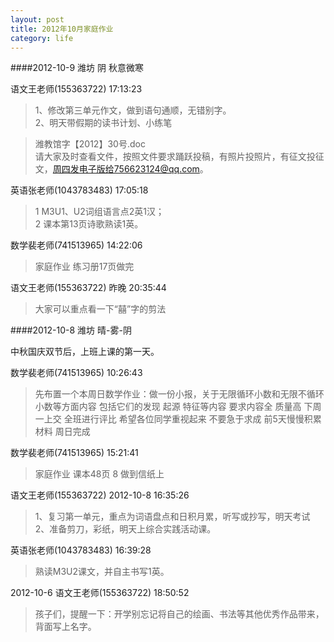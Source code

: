 ```yaml
---
layout: post
title: 2012年10月家庭作业
category: life
---
```


####2012-10-9  潍坊  阴  秋意微寒

语文王老师(155363722)  17:13:23

>1、修改第三单元作文，做到语句通顺，无错别字。   
>2、明天带假期的读书计划、小练笔

>潍教馆字【2012】30号.doc  
>请大家及时查看文件，按照文件要求踊跃投稿，有照片投照片，有征文投征文，周四发电子版给756623124@qq.com。

英语张老师(1043783483)  17:05:18

>1 M3U1、U2词组语言点2英1汉；  
>2 课本第13页诗歌熟读1英。

数学裴老师(741513965) 14:22:06 

>家庭作业 练习册17页做完 

语文王老师(155363722) 昨晚 20:35:44 

>大家可以重点看一下“囍”字的剪法


####2012-10-8  潍坊  晴-雾-阴

中秋国庆双节后，上班上课的第一天。

数学裴老师(741513965) 10:26:43 

>先布置一个本周日数学作业：做一份小报，关于无限循环小数和无限不循环小数等方面内容 包括它们的发现 起源 特征等内容 要求内容全 质量高 下周一上交 全班进行评比 希望各位同学重视起来 不要急于求成 前5天慢慢积累材料 周日完成
 
数学裴老师(741513965) 15:21:41 

>家庭作业 课本48页 8  做到信纸上
 


语文王老师(155363722) 2012-10-8 16:35:26

>1、复习第一单元，重点为词语盘点和日积月累，听写或抄写，明天考试  
>2、准备剪刀，彩纸，明天上综合实践活动课。

英语张老师(1043783483)  16:39:28

>熟读M3U2课文，并自主书写1英。


2012-10-6  语文王老师(155363722) 18:50:52 

>孩子们，提醒一下：开学别忘记将自己的绘画、书法等其他优秀作品带来，背面写上名字。


